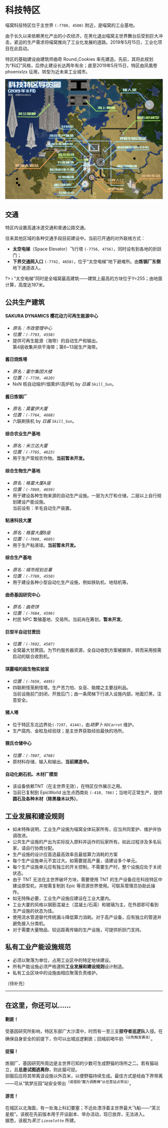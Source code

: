 # 科技特区

喵窝科技特区位于主世界 `(-7700, 4500)` 附近，是喵窝的工业基地。

由于长久以来依赖黑化产出的小农经济，在黑化退出喵窝主世界舞台后受到巨大冲击，紧迫的生产需求将喵窝推向了工业化发展的道路。2019年5月15日，工业化项目在此启动。

特区的基础建设由建筑师曲奇 Round_Cookies 率先建造。先前，其将此规划为“科幻”风格，后停止建设长达两年有余；直至2019年5月15日，特区由凤凰卷 phoenixlzx 征用，转型为近未来工业城市。

![科技特区导览图](../../assets/images/realms/hitech-industries-guide.jpg)

## 交通

特区内设置高速冰道交通和普通公路交通。

往来其他区域的各种交通手段目前建设中。当前已开通的对外联络方式：
- **太空电梯**（Space Elevator）飞行塔 `(-7756, 4756)`，同时设有到各地的折跃门；
- **下界交通网入口** `(-7742, 4658)`，位于“太空电梯”地下避难所。由**炼钢厂东侧**地下通道进入。

?> :information_source: “太空电梯”同时是全喵窝最高建筑——建筑上最高的方块位于Y=255；由地面计算，高度达187米。

## 公共生产建筑

#### SAKURA DYNAMICS 樱花动力可再生能源中心

- *原名：市政管理中心*  
- *位置：`(-7793, 4558)`*
- 提供可再生能源（海带）的自动生产和输出。  
第4层收集并烘干海带；第6~13层生产海带。

#### 酱日烧炼塔

- *原名：霍尔集团大楼*
- *位置：`(-7730, 4620)`*
- NxN 核自动熔炉/烟熏炉/高炉机 by *日酱 `Skill_Sun`*。

#### 酱日炼钢厂

- *原名：莫霍伊大厦*
- *位置：`(-7764, 4668)`*
- 六联刷铁机 by *日酱 `Skill_Sun`*。

#### 综合农业生产基地
- *原名：米兰达大厦*
- *位置：`(-7765, 4623)`*
- 用于生产常规农作物。**当前暂未开发。**

#### 综合生物生产基地

- *原名：格雷大厦A座*
- *位置：`(-7869, 4659)`*
- 用于建设各种生物来源的自动生产设施。一层为大厅和仓储，二层以上自行规划建设产能设施。  
当前设有：羊毛自动生产装置。

#### 粘液科技大厦
- *原名：格雷大厦B座*
- *位置：`(-7808, 4605)`*
- 用于生产粘液球。**当前暂未开发。**

#### 综合生产基地
- *原名：城市规划总署*  
- *位置：`(-7769, 4550)`*
- 用于建设各种小型自动化生产设施，例如铁轨机、地毯机等。

#### 曲奇基因研究中心
- *原名：曲奇饼*  
- *位置：`(-7684, 4596)`*
- 村民 NPC 繁殖基地、交易所。当前尚在筹划，**暂未开发**。

#### 巨型半自动甘蔗田
- *位置：`(-7692, 4507)`*
- 全窝最大甘蔗田。为节约服务器资源，全自动收割方案被摒弃，转而采用按需启动的联合收割机。

#### 琪露喵的超生物实验室

- *位置：`(-7659, 4495)`*
- 四联刷怪笼刷怪塔。生产苦力怕、女巫、骷髅之主要战利品。  
当前设施前门封闭，开放后门；由一条爬梯下行进入设施内部。地面灯黑，注意安全。

#### 猪人塔
- 位于特区东北边界处`(-7297, 4144)`，由*胡萝卜 `RDCarrot`* 维护。  
- 生产腐肉、金粒及经验球；是主世界获取经验最快的场所。

#### 狸氏仓储中心
- *位置：`(-7807, 4768)`*
- 原材料存储、输入和输出。**当前建造中。**

#### 自动化刷石机、木材厂模型
- 该设备依赖TNT（在主世界无效），在特区仅作展示之用。
- 当前已复制到 EpicWorld 出生点西南处 `(-410, 706)`；当地可正常生产，提供**圆石及各种木材（除黑橡木以外）**。



## 工业发展和建设规则

- 如未特殊说明，工业生产设施为喵窝全体玩家所有，应当共同爱护、维护并协调改进。
- 公共生产设施的产出为实际投入原料并运作的玩家所有。如此过程涉及多名玩家，请自行协商分配。
- 生产设施的设计应首选最高效率且最低算力消耗的方案
- 每个生产设施单元不宜过大。如需要提高产量，请建设多个单元。
- 每个生产设施单元应有独立的开关控制。不需要生产时，整个设施应处于关闭状态。
- 由于 TNT 无法在主世界破坏方块，需要使用 TNT 的生产设备应在科技特区中建设原型机，并按需复制到 Epic 等资源世界使用。可联系管理员协助此操作。
- 如无特殊必要，工业生产设施应建设在工业大厦内。
- 工业大厦的风格以钢筋混凝土（混凝土/石英）和玻璃为主，在外部即可看到生产设施的状态为佳。
- 使用流水管道替代传统漏斗降低算力消耗。对于高产设备，应有独立的管道并避免接入分类机。
- 对于需要大量物品、较远距离传输的生产设施，可提供折跃门支持。

## 私有工业产能设施规范

- 必须以聚落为单位，占用工业区中的特定地块建设。
- 所有产能设施必须严格遵照**工业发展和建设规则**设计制造。
- 私有工业区块中的设施由相应聚落负责维护。

（待补充）

- - -
## 在这里，你还可以……
#### 剿匪！
受基因研究所影响，特区东部广大沙漠中，时而有一至三支**掠夺者巡逻队**入侵。在确保自身安全的前提下，你可以出城巡逻剿匪；回城前喝牛奶<sup>（以免触发袭击）</sup>。

#### 捉猫！
炼钢厂、基因研究所周边是主世界已知的少数可生成野猫的场所之二。若有猫站立，且**总是试图逃离你**，则此猫可捉。  
驯服后应将其带离该设施以外百米，以便野猫持续生成。最佳方式是经由下界带离——可从“筑梦庄园”站安全带出<sup>（或借助“魔力调教棒”从任意站点带出）</sup>。

#### 游览！
在城区以北海面，有一处海上科幻要塞；不远处漂浮着主世界最大飞船——“芙兰星舰”。该舰在先前版本用于开设副本、举办活动，现已放弃，无法进入。  
据悉，该舰为*芙兰 `Lieselotte`* 所建。
